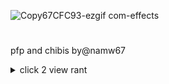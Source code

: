 ![Copy67CFC93-ezgif com-effects](https://github.com/user-attachments/assets/056052f6-e157-480f-9323-f436425a528f)
#
pfp and chibis by@namw67

<details>
  <summary>click 2 view rant</summary>
  
![cqj55l](https://github.com/user-attachments/assets/3a5379e2-8dae-4711-9ae5-97795d862aad)
  this took FOR FUCKING EVER aka mainly finding a site that would make parts of the gif transparent. still a WIP !!
adding more later ^-^
i hope makoto drowns in the water <3 /aff i love him..
<p align="center">
  <img width="300" height="300" src="https://media1.tenor.com/m/usBrcIXT_scAAAAd/persona-3-reload-persona.gif">
</p>
</details>
